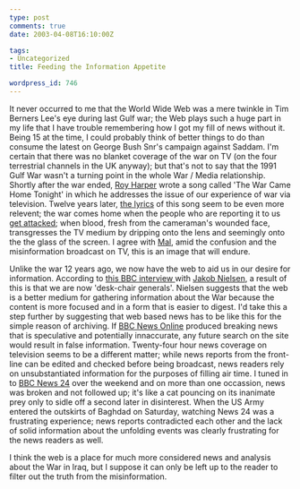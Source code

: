 ```yaml
---
type: post
comments: true
date: 2003-04-08T16:10:00Z

tags:
- Uncategorized
title: Feeding the Information Appetite

wordpress_id: 746
---
```


It never occurred to me that the World Wide Web was a mere twinkle in Tim Berners Lee's eye during last Gulf war; the Web plays such a huge part in my life that I have trouble remembering how I got my fill of news without it. Being 15 at the time, I could probably think of better things to do than consume the latest on George Bush Snr's campaign against Saddam. I'm certain that there was no blanket coverage of the war on TV (on the four terrestrial channels in the UK anyway); but that's not to say that the 1991 Gulf War wasn't a turning point in the whole War / Media relationship. Shortly after the war ended, [Roy Harper](http://www.royharper.com/biog.html) wrote a song called 'The War Came Home Tonight' in which he addresses the issue of our experience of war via television. Twelve years later, [the lyrics](http://pesenki.by.ru/internat/harperroy/songs/620.shtml?lg=en) of this song seem to be even more relevent; the war comes home when the people who are reporting it to us [get attacked](http://news.bbc.co.uk/1/hi/world/middle_east/2921807.stm); when blood, fresh from the cameraman's wounded face, transgresses the TV medium by dripping onto the lens and seemingly onto the the glass of the screen. I agree with [Mal](http://www.malross.co.uk), amid the confusion and the misinformation broadcast on TV, this is an image that will endure. 


	

Unlike the war 12 years ago, we now have the web to aid us in our desire for information. According to [this BBC interview ](http://news.bbc.co.uk/1/hi/uk/2914511.stm) with [Jakob Nielsen](http://www.useit.com), a result of this is that we are now 'desk-chair generals'. Nielsen suggests that the web is a better medium for gathering information about the War because the content is more focused and in a form that is easier to digest. I'd take this a step further by suggesting that web based news has to be like this for the simple reason of archiving. If [BBC News Online](http://news.bbc.co.uk) produced breaking news that is speculative and potentially innaccurate, any future search on the site would result in false information. Twenty-four hour news coverage on television seems to be a different matter; while news reports from the front-line can be edited and checked before being broadcast, news readers rely on unsubstantiated information for the purposes of filling air time. I tuned in to [BBC News 24](http://news.bbc.co.uk/1/hi/programmes/bbc_news_24/default.stm) over the weekend and on more than one occassion, news was broken and not followed up; it's like a cat pouncing on its inanimate prey only to sidle off a second later in disinterest. When the US Army entered the outskirts of Baghdad on Saturday, watching News 24 was a frustrating experience; news reports contradicted each other and the lack of solid information about the unfolding events was clearly frustrating for the news readers as well. 


	

I think the web is a place for much more considered news and analysis about the War in Iraq, but I suppose it can only be left up to the reader to filter out the truth from the misinformation. 
